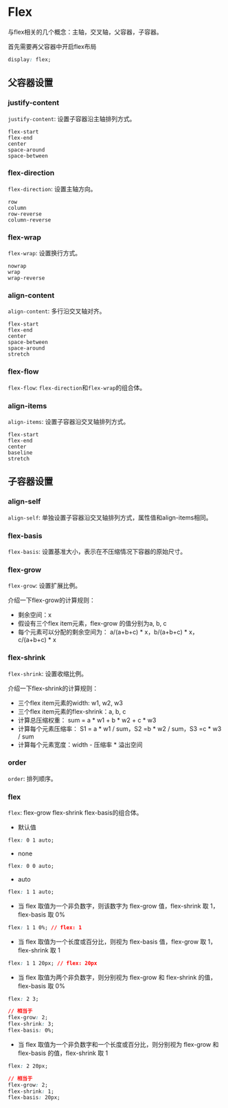 # Flex

与flex相关的几个概念：主轴，交叉轴，父容器，子容器。

首先需要再父容器中开启flex布局
``` css
display: flex;
```

## 父容器设置
### justify-content
`justify-content`: 设置子容器沿主轴排列方式。  
```
flex-start
flex-end
center
space-around
space-between
```

### flex-direction
`flex-direction`: 设置主轴方向。
```
row
column
row-reverse
column-reverse
```

### flex-wrap
`flex-wrap`: 设置换行方式。
```
nowrap
wrap
wrap-reverse
```

### align-content
`align-content`: 多行沿交叉轴对齐。
```
flex-start
flex-end
center
space-between
space-around
stretch
```

### flex-flow
`flex-flow`: `flex-direction`和`flex-wrap`的组合体。

### align-items
`align-items`: 设置子容器沿交叉轴排列方式。
```
flex-start
flex-end
center
baseline
stretch
```

## 子容器设置
### align-self
`align-self`: 单独设置子容器沿交叉轴排列方式，属性值和align-items相同。

### flex-basis
`flex-basis`: 设置基准大小，表示在不压缩情况下容器的原始尺寸。

### flex-grow
`flex-grow`: 设置扩展比例。

介绍一下flex-grow的计算规则：
* 剩余空间：x
* 假设有三个flex item元素，flex-grow 的值分别为a, b, c
* 每个元素可以分配的剩余空间为： a/(a+b+c) * x，b/(a+b+c) * x，c/(a+b+c) * x

### flex-shrink
`flex-shrink`: 设置收缩比例。

介绍一下flex-shrink的计算规则：
* 三个flex item元素的width: w1, w2, w3
* 三个flex item元素的flex-shrink：a, b, c
* 计算总压缩权重：
sum = a * w1 + b * w2 + c * w3
* 计算每个元素压缩率：
S1 = a * w1 / sum，S2 =b * w2 / sum，S3 =c * w3 / sum
* 计算每个元素宽度：width - 压缩率 * 溢出空间

### order
`order`: 排列顺序。

### flex
`flex`: flex-grow flex-shrink flex-basis的组合体。
* 默认值
``` css
flex: 0 1 auto;
```

* none
```css
flex: 0 0 auto;
```

* auto
```css
flex: 1 1 auto;
```

* 当 flex 取值为一个非负数字，则该数字为 flex-grow 值，flex-shrink 取 1，flex-basis 取 0%
``` css
flex: 1 1 0%; // flex: 1 
```

* 当 flex 取值为一个长度或百分比，则视为 flex-basis 值，flex-grow 取 1，flex-shrink 取 1
``` css
flex: 1 1 20px; // flex: 20px  
```

* 当 flex 取值为两个非负数字，则分别视为 flex-grow 和 flex-shrink 的值，flex-basis 取 0%
```css
flex: 2 3;

// 相当于
flex-grow: 2;
flex-shrink: 3;
flex-basis: 0%;
```

* 当 flex 取值为一个非负数字和一个长度或百分比，则分别视为 flex-grow 和 flex-basis 的值，flex-shrink 取 1
``` css
flex: 2 20px;

// 相当于
flex-grow: 2;
flex-shrink: 1;
flex-basis: 20px;
```